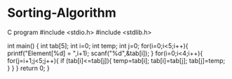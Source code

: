 # Sorting-Algorithm
C program
#include <stdio.h>
#include <stdlib.h>

int main()
{
    int tab[5];
    int i=0;
    int temp;
    int j=0;
    for(i=0;i<5;i++){
    printf("Element[%d] = ",i+1);
        scanf("%d",&tab[i]);
    }
    for(i=0;i<4;i++){
        for(j=i+1;j<5;j++){
        if (tab[i]<=tab[j]){
            temp=tab[i];
            tab[i]=tab[j];
            tab[j]=temp;
        }
        }
    }
    return 0;
}

